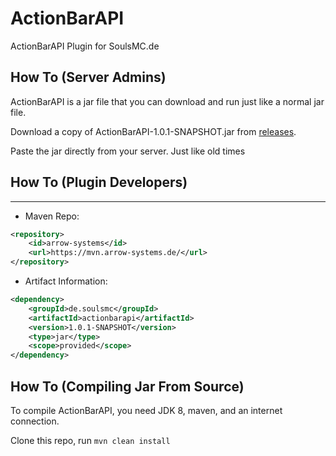 # ActionBarAPI
ActionBarAPI Plugin for SoulsMC.de

How To (Server Admins)
------
ActionBarAPI is a jar file that you can download and run just like a normal jar file.

Download a copy of ActionBarAPI-1.0.1-SNAPSHOT.jar from [releases](https://github.com/SoulsMCde/ActionBarAPI/releases/download/v1.0.1/ActionBarAPI-1.0.1-SNAPSHOT.jar).

Paste the jar directly from your server. Just like old times

## How To (Plugin Developers)
------
 * Maven Repo:
```xml
<repository>
    <id>arrow-systems</id>
    <url>https://mvn.arrow-systems.de/</url>
</repository>
```
 * Artifact Information:
```xml
<dependency>
    <groupId>de.soulsmc</groupId>
    <artifactId>actionbarapi</artifactId>
    <version>1.0.1-SNAPSHOT</version>
    <type>jar</type>
    <scope>provided</scope>
</dependency>
 ```

How To (Compiling Jar From Source)
------
To compile ActionBarAPI, you need JDK 8, maven, and an internet connection.

Clone this repo, run `mvn clean install`
